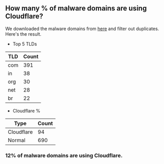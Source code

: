 ## How many % of malware domains are using Cloudflare?


We downloaded the malware domains from [here](https://urlhaus.abuse.ch) and filter out duplicates.
Here's the result.


[//]: # (start replacement)


- Top 5 TLDs

| TLD | Count |
| --- | --- |
| com | 391 |
| in | 38 |
| org | 30 |
| net | 28 |
| br | 22 |


- Cloudflare %

| Type | Count |
| --- | --- |
| Cloudflare | 94 |
| Normal | 690 |


### 12% of malware domains are using Cloudflare.